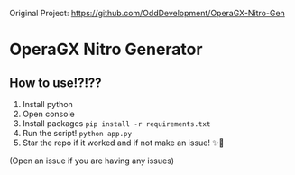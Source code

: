 Original Project: https://github.com/OddDevelopment/OperaGX-Nitro-Gen

# OperaGX Nitro Generator

## How to use!?!??
1. Install python
2. Open console
3. Install packages
`pip install -r requirements.txt`
4. Run the script!
`python app.py`
5. Star the repo if it worked and if not make an issue! ✨💖

(Open an issue if you are having any issues)
